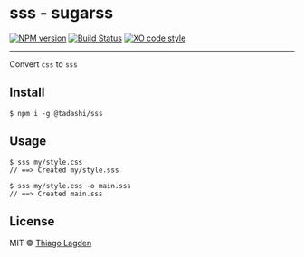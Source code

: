# sss - sugarss

[![NPM version][npm-img]][npm]
[![Build Status][ci-img]][ci]
[![XO code style][xo-img]][xo]


[npm-img]:         https://img.shields.io/npm/v/@tadashi/sss.svg
[npm]:             https://www.npmjs.com/package/@tadashi/sss
[ci-img]:          https://travis-ci.org/lagden/sss.svg
[ci]:              https://travis-ci.org/lagden/sss
[xo-img]:          https://img.shields.io/badge/code_style-XO-5ed9c7.svg
[xo]:              https://github.com/sindresorhus/xo

-----

Convert `css` to `sss`

## Install

```
$ npm i -g @tadashi/sss
```


## Usage

```
$ sss my/style.css
// ==> Created my/style.sss

$ sss my/style.css -o main.sss
// ==> Created main.sss
```


## License

MIT © [Thiago Lagden](http://lagden.in)
